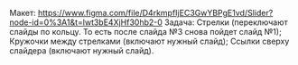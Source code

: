 Макет: https://www.figma.com/file/D4rkmpfIjEC3GwYBPgE1vd/Slider?node-id=0%3A1&t=lwt3bE4XjHf30hb2-0 Задача: Стрелки (переключают слайды по кольцу. То есть после слайда №3 снова пойдет слайд №1); Кружочки между стрелками (включают нужный слайд); Ссылки сверху слайдера (включают нужный слайд).
